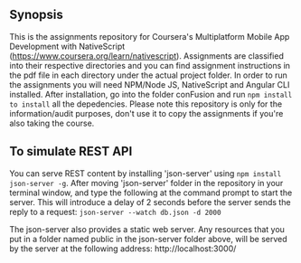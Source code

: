 ## Synopsis

This is the assignments repository for Coursera's Multiplatform Mobile App Development with NativeScript (https://www.coursera.org/learn/nativescript). Assignments are classified into their respective directories and you can find assignment instructions in the pdf file in each directory under the actual project folder. In order to run the assignments you will need NPM/Node JS, NativeScript and Angular CLI installed. After installation, go into the folder conFusion and run `npm install to install` all the depedencies. Please note this repository is only for the information/audit purposes, don't use it to copy the assignments if you're also taking the course.

## To simulate REST API
You can serve REST content by installing  'json-server' using `npm install json-server -g`. After moving 'json-server' folder in the repository in your terminal window, and type the following at the command prompt to start the server. This will introduce a delay of 2 seconds before the server sends the reply to a request:
	`json-server --watch db.json -d 2000`

The json-server also provides a static web server. Any resources that you put in a folder named public in the json-server folder above, will be served by the server at the following address:
	http://localhost:3000/